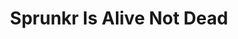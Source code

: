---
slug: sprunkr-is-alive-not-dead
title: Sprunkr Is Alive Not Dead
description: "Sprunkr Is Alive Not Dead is an exciting online game. Play for free directly in your browser!"
icon: /images/new_mods/Sprunkr Is Alive Not Dead.png
url: https://wowtbc.net/sprunkin/sprunkr-alive-not-dead/index.html
previewImage: /images/new_mods/Sprunkr Is Alive Not Dead.png
type: new mods

# SEO配置
seo:
  title: "Sprunkr Is Alive Not Dead - Play Free Online Game | Fun Browser Games"
  description: "Sprunkr Is Alive Not Dead - Play this fun online game for free in your browser. No download required!"
  ogImage: "/images/new_mods/Sprunkr Is Alive Not Dead.png"
  keywords: "sprunkr-is-alive-not-dead, online game, browser game, free game, new mods game, play online"

videoUrls:
  - https://www.youtube.com/embed/example1
  - https://www.youtube.com/embed/example2

whyPlay:
  title: "Why Play Sprunkr Is Alive Not Dead?"
  items:
    - "Immersive Gameplay: Sprunkr Is Alive Not Dead offers an engaging and immersive gaming experience that will keep you entertained for hours"
    - "Challenging Levels: Test your skills with increasingly difficult challenges and obstacles"
    - "Beautiful Graphics: Enjoy stunning visuals and smooth animations that bring the game world to life"
    - "Regular Updates: New content and features are added regularly to keep the game fresh and exciting"
    - "Free to Play: Experience all the fun without spending a penny"
    - "Community Features: Connect with other players, share strategies, and compete for high scores"
    - "Cross-Platform: Play on any device with a web browser, no downloads required"

features:
  title: "Key Features of Sprunkr Is Alive Not Dead"
  image: "/images/new_mods/Sprunkr Is Alive Not Dead.png"
  items:
    - "Intuitive Controls: Easy to learn controls make Sprunkr Is Alive Not Dead accessible for players of all skill levels"
    - "Multiple Game Modes: Enjoy various gameplay options that provide different challenges and experiences"
    - "Character Customization: Personalize your gaming experience with unique characters and items"
    - "Achievement System: Complete special tasks to earn rewards and recognition"
    - "Leaderboards: Compete with players worldwide and see who can achieve the highest scores"

characteristics:
  title: "Game Characteristics"
  image: "/images/new_mods/Sprunkr Is Alive Not Dead.png"
  items:
    - "Genre: New mods game with elements of strategy and skill"
    - "Difficulty: Suitable for both casual gamers and those seeking a challenge"
    - "Play Time: Quick sessions or extended gameplay, depending on your preference"
    - "Art Style: Vibrant and engaging visuals that enhance the gaming experience"
    - "Sound Design: Immersive audio that complements the gameplay perfectly"

info: "Sprunkr Is Alive Not Dead is an exciting online game that offers players a unique and engaging gaming experience. With its intuitive controls, stunning visuals, and challenging gameplay, Sprunkr Is Alive Not Dead provides hours of entertainment for players of all ages and skill levels. Whether you're looking for a quick gaming session during a break or an extended play session, Sprunkr Is Alive Not Dead delivers an immersive experience that will keep you coming back for more. The game features multiple levels of increasing difficulty, ensuring that players are constantly challenged as they progress. With regular updates adding new content and features, Sprunkr Is Alive Not Dead remains fresh and exciting, providing endless entertainment options for its growing community of players."

howToPlayIntro: "Welcome to Sprunkr Is Alive Not Dead! This guide will walk you through the basics and help you master the game. Whether you're a beginner or looking to improve your skills, these tips and instructions will enhance your gaming experience."

howToPlaySteps:
  - title: "Getting Started"
    description: "Begin your Sprunkr Is Alive Not Dead adventure by familiarizing yourself with the controls. Use your keyboard or mouse to navigate through the game interface. The tutorial will guide you through the basic mechanics and help you understand the objectives."
  - title: "Understanding the Objectives"
    description: "In Sprunkr Is Alive Not Dead, your main goal is to progress through levels by completing specific objectives. Each level presents unique challenges that require different strategies and approaches."
  - title: "Mastering the Controls"
    description: "Practice using the controls to improve your precision and reaction time. Sprunkr Is Alive Not Dead requires quick reflexes and strategic thinking to overcome obstacles and defeat opponents."
  - title: "Utilizing Power-ups"
    description: "Collect power-ups throughout the game to enhance your abilities and overcome difficult challenges. Each power-up offers unique advantages that can be crucial for success."
  - title: "Developing Strategies"
    description: "As you progress in Sprunkr Is Alive Not Dead, develop effective strategies for different scenarios. Analyze patterns, anticipate challenges, and adapt your approach to maximize your performance."

faq:
  title: "Frequently Asked Questions about Sprunkr Is Alive Not Dead"
  items:
    - question: "Is Sprunkr Is Alive Not Dead free to play?"
      answer: "Yes, Sprunkr Is Alive Not Dead is completely free to play directly in your web browser. No downloads or purchases are required to enjoy the full game experience."
    - question: "Can I play Sprunkr Is Alive Not Dead on mobile devices?"
      answer: "Yes, Sprunkr Is Alive Not Dead is optimized for both desktop and mobile play. You can enjoy the game on any device with a web browser and internet connection."
    - question: "Are there any in-game purchases?"
      answer: "While Sprunkr Is Alive Not Dead is free to play, there may be optional in-game purchases available for cosmetic items or additional features that don't affect core gameplay."
    - question: "How often is Sprunkr Is Alive Not Dead updated?"
      answer: "The developers regularly update Sprunkr Is Alive Not Dead with new content, features, and improvements based on player feedback and game performance."
    - question: "Can I play Sprunkr Is Alive Not Dead offline?"
      answer: "Currently, Sprunkr Is Alive Not Dead requires an internet connection to play as it's a browser-based online game."
    - question: "Is Sprunkr Is Alive Not Dead suitable for children?"
      answer: "Yes, Sprunkr Is Alive Not Dead is designed to be family-friendly and suitable for players of all ages."
    - question: "How do I report bugs or issues?"
      answer: "If you encounter any problems while playing Sprunkr Is Alive Not Dead, you can report them through the game's support page or contact the developers directly through their website."
    - question: "Still Have Questions?"
      answer: "If you have additional questions about Sprunkr Is Alive Not Dead that aren't covered in this FAQ, please visit our support center or contact our customer service team for assistance."
---